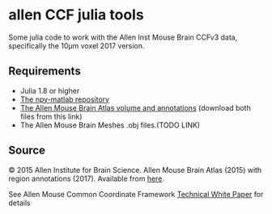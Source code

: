 # allen CCF julia tools


Some julia code to work with the Allen Inst Mouse Brain CCFv3 data, specifically the 10µm voxel 2017 version. 


## Requirements
- Julia 1.8 or higher
- [The npy-matlab repository](http://github.com/kwikteam/npy-matlab)
- [The Allen Mouse Brain Atlas volume and annotations](https://dx.doi.org/10.6084/m9.figshare.25365829) (download both files from this link)
- The Allen Mouse Brain Meshes .obj files.(TODO LINK)



## Source
© 2015 Allen Institute for Brain Science. Allen Mouse Brain Atlas (2015) with region annotations (2017).
Available from [here](http://download.alleninstitute.org/informatics-archive/current-release/mouse_ccf/annotation/).

See Allen Mouse Common Coordinate Framework [Technical White Paper](http://help.brain-map.org/download/attachments/8323525/Mouse_Common_Coordinate_Framework.pdf?version=3&modificationDate=1508178848279&api=v2) for details
